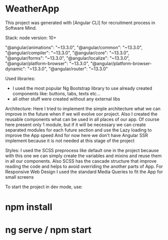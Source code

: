 # WeatherApp

This project was generated with [Angular CLI] for recruitment process in Software Mind.

Stack:
node version: 10+

"@angular/animations": "~13.3.0",
"@angular/common": "~13.3.0",
"@angular/compiler": "~13.3.0",
"@angular/core": "~13.3.0",
"@angular/forms": "~13.3.0",
"@angular/localize": "~13.3.0",
"@angular/platform-browser": "~13.3.0",
"@angular/platform-browser-dynamic": "~13.3.0",
"@angular/router": "~13.3.0"

Used libraries:

- I used the most popular Ng Bootstrap library to use already created components like: buttons, tabs, texts etc...
- all other stuff were created without any external libs

Architecture:
Here I tried to implement the simple architecture what we can improve in the future when if we will evolve oor project.
Also I created the reusable components what can be used in all places of our app.
Of course here present only 1 module, but if it will be necessary we can create separated modules for each future section and use the Lazy loading to improve the App speed
And for now here we don't have Angular SSR implement because it is not needed at this stage of the project

Styles:
I used the SCSS preprocess like default one in the project because with this one we can simply create the variables and mixins and reuse them in all our components.
Also SCSS has the cascade structure that improve reading the code and helps to avoid overriding the another parts of App.
For Responsive Web Design I used the standard Media Queries to fit the App for small screens

To start the project in dev mode, use:

# npm install
# ng serve / npm start
